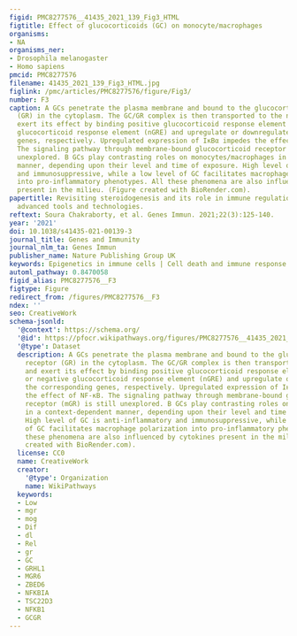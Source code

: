 ```yaml
---
figid: PMC8277576__41435_2021_139_Fig3_HTML
figtitle: Effect of glucocorticoids (GC) on monocyte/macrophages
organisms:
- NA
organisms_ner:
- Drosophila melanogaster
- Homo sapiens
pmcid: PMC8277576
filename: 41435_2021_139_Fig3_HTML.jpg
figlink: /pmc/articles/PMC8277576/figure/Fig3/
number: F3
caption: A GCs penetrate the plasma membrane and bound to the glucocorticoid receptor
  (GR) in the cytoplasm. The GC/GR complex is then transported to the nucleus and
  exert its effect by binding positive glucocorticoid response element (pGRE) or negative
  glucocorticoid response element (nGRE) and upregulate or downregulate the corresponding
  genes, respectively. Upregulated expression of IκBα impedes the effect of NF-κB.
  The signaling pathway through membrane-bound glucocorticoid receptor (mGR) is still
  unexplored. B GCs play contrasting roles on monocytes/macrophages in a context-dependent
  manner, depending upon their level and time of exposure. High level of GC is anti-inflammatory
  and immunosuppressive, while a low level of GC facilitates macrophage polarization
  into pro-inflammatory phenotypes. All these phenomena are also influenced by cytokines
  present in the milieu. (Figure created with BioRender.com).
papertitle: Revisiting steroidogenesis and its role in immune regulation with the
  advanced tools and technologies.
reftext: Soura Chakraborty, et al. Genes Immun. 2021;22(3):125-140.
year: '2021'
doi: 10.1038/s41435-021-00139-3
journal_title: Genes and Immunity
journal_nlm_ta: Genes Immun
publisher_name: Nature Publishing Group UK
keywords: Epigenetics in immune cells | Cell death and immune response | NF-kappaB
automl_pathway: 0.8470058
figid_alias: PMC8277576__F3
figtype: Figure
redirect_from: /figures/PMC8277576__F3
ndex: ''
seo: CreativeWork
schema-jsonld:
  '@context': https://schema.org/
  '@id': https://pfocr.wikipathways.org/figures/PMC8277576__41435_2021_139_Fig3_HTML.html
  '@type': Dataset
  description: A GCs penetrate the plasma membrane and bound to the glucocorticoid
    receptor (GR) in the cytoplasm. The GC/GR complex is then transported to the nucleus
    and exert its effect by binding positive glucocorticoid response element (pGRE)
    or negative glucocorticoid response element (nGRE) and upregulate or downregulate
    the corresponding genes, respectively. Upregulated expression of IκBα impedes
    the effect of NF-κB. The signaling pathway through membrane-bound glucocorticoid
    receptor (mGR) is still unexplored. B GCs play contrasting roles on monocytes/macrophages
    in a context-dependent manner, depending upon their level and time of exposure.
    High level of GC is anti-inflammatory and immunosuppressive, while a low level
    of GC facilitates macrophage polarization into pro-inflammatory phenotypes. All
    these phenomena are also influenced by cytokines present in the milieu. (Figure
    created with BioRender.com).
  license: CC0
  name: CreativeWork
  creator:
    '@type': Organization
    name: WikiPathways
  keywords:
  - Low
  - mgr
  - mog
  - Dif
  - dl
  - Rel
  - gr
  - GC
  - GRHL1
  - MGR6
  - ZBED6
  - NFKBIA
  - TSC22D3
  - NFKB1
  - GCGR
---
```

